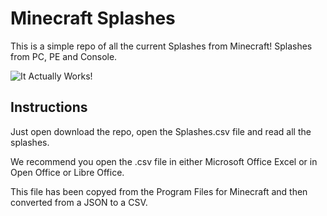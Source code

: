 # Minecraft Splashes
This is a simple repo of all the current Splashes from Minecraft! Splashes from PC, PE and Console.

![It Actually Works!](https://raw.githubusercontent.com/willtheorangeguy/Minecraff-Splashes/master/Final_Doc_Pic.PNG)



## Instructions
Just open download the repo, open the Splashes.csv file and read all the splashes.

We recommend you open the .csv file in either Microsoft Office Excel or in Open Office or Libre Office.



This file has been copyed from the Program Files for Minecraft and then converted from a JSON to a CSV.
